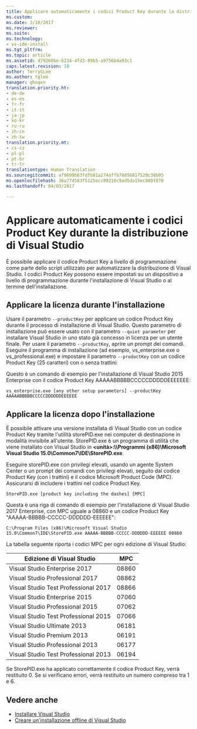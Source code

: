 ```yaml
---
title: Applicare automaticamente i codici Product Key durante la distribuzione di Visual Studio | Microsoft Docs
ms.custom: 
ms.date: 3/10/2017
ms.reviewer: 
ms.suite: 
ms.technology:
- vs-ide-install
ms.tgt_pltfrm: 
ms.topic: article
ms.assetid: d79260be-6234-4fd3-89b5-a9756b4a93c1
caps.latest.revision: 10
author: TerryGLee
ms.author: tglee
manager: ghogen
translation.priority.ht:
- de-de
- es-es
- fr-fr
- it-it
- ja-jp
- ko-kr
- ru-ru
- zh-cn
- zh-tw
translation.priority.mt:
- cs-cz
- pl-pl
- pt-br
- tr-tr
translationtype: Human Translation
ms.sourcegitcommit: af9699b63fdfb81a274affb78856817520c38b05
ms.openlocfilehash: 36a774583f5125ecc09210c9ad5da15ec800f870
ms.lasthandoff: 04/03/2017

---
```

# <a name="automatically-apply-product-keys-when-deploying-visual-studio"></a>Applicare automaticamente i codici Product Key durante la distribuzione di Visual Studio
È possibile applicare il codice Product Key a livello di programmazione come parte dello script utilizzato per automatizzare la distribuzione di Visual Studio. I codici Product Key possono essere impostati su un dispositivo a livello di programmazione durante l'installazione di Visual Studio o al termine dell'installazione.  

## <a name="apply-the-license-during-installation"></a>Applicare la licenza durante l'installazione  
 Usare il parametro `--productKey` per applicare un codice Product Key durante il processo di installazione di Visual Studio. Questo parametro di installazione può essere usato con il parametro `--quiet parameter` per installare Visual Studio in uno stato già concesso in licenza per un utente finale. Per usare il parametro `--productKey`, aprire un prompt dei comandi. Eseguire il programma di installazione (ad esempio, vs_enterprise.exe o vs_professional.exe) e impostare il parametro `--productKey` con un codice Product Key (25 caratteri) con o senza trattini:  

 Questo è un comando di esempio per l'installazione di Visual Studio 2015 Enterprise con il codice Product Key AAAAABBBBBCCCCCDDDDDEEEEEEE:  

 `vs_enterprise.exe [any other setup parameters] --productKey AAAAABBBBBCCCCCDDDDDDEEEEEE`  

## <a name="apply-the-license-after-installation"></a>Applicare la licenza dopo l'installazione  
 È possibile attivare una versione installata di Visual Studio con un codice Product Key tramite l'utilità storePID.exe nei computer di destinazione in modalità invisibile all'utente. StorePID.exe è un programma di utilità che viene installato con Visual Studio in **\<unità>:\\\Programmi (x86)\Microsoft Visual Studio 15.0\Common7\IDE\StorePID.exe**.  

 Eseguire storePID.exe con privilegi elevati, usando un agente System Center o un prompt dei comandi con privilegi elevati, seguito dal codice Product Key (con i trattini) e il codice Microsoft Product Code (MPC). Assicurarsi di includere i trattini nel codice Product Key.  

 `StorePID.exe [product key including the dashes] [MPC]`  

 Questa è una riga di comando di esempio per l'installazione di Visual Studio 2017 Enterprise, con MPC uguale a 08860 e un codice Product Key "AAAAA-BBBBB-CCCCC-DDDDDD-EEEEEE":  

 `C:\Program Files (x86)\Microsoft Visual Studio 15.0\Common7\IDE\StorePID.exe AAAAA-BBBBB-CCCCC-DDDDDD-EEEEEE 08860`  

 La tabella seguente riporta i codici MPC per ogni edizione di Visual Studio:  

|Edizione di Visual Studio | MPC |  
|---------------------------|---------|
|Visual Studio Enterprise 2017|08860|  
|Visual Studio Professional 2017|08862|  
|Visual Studio Test Professional 2017|08866|
|Visual Studio Enterprise 2015|07060|  
|Visual Studio Professional 2015|07062|  
|Visual Studio Test Professional 2015|07066|  
|Visual Studio Ultimate 2013|06181|  
|Visual Studio Premium 2013|06191|  
|Visual Studio Professional 2013|06177|  
|Visual Studio Test Professional 2013|06194|  

Se StorePID.exe ha applicato correttamente il codice Product Key, verrà restituito 0. Se si verificano errori, verrà restituito un numero compreso tra 1 e 6.  

## <a name="see-also"></a>Vedere anche  
 * [Installare Visual Studio](../install/install-visual-studio.md)
 * [Creare un'installazione offline di Visual Studio](../install/create-an-offline-installation-of-visual-studio.md)

